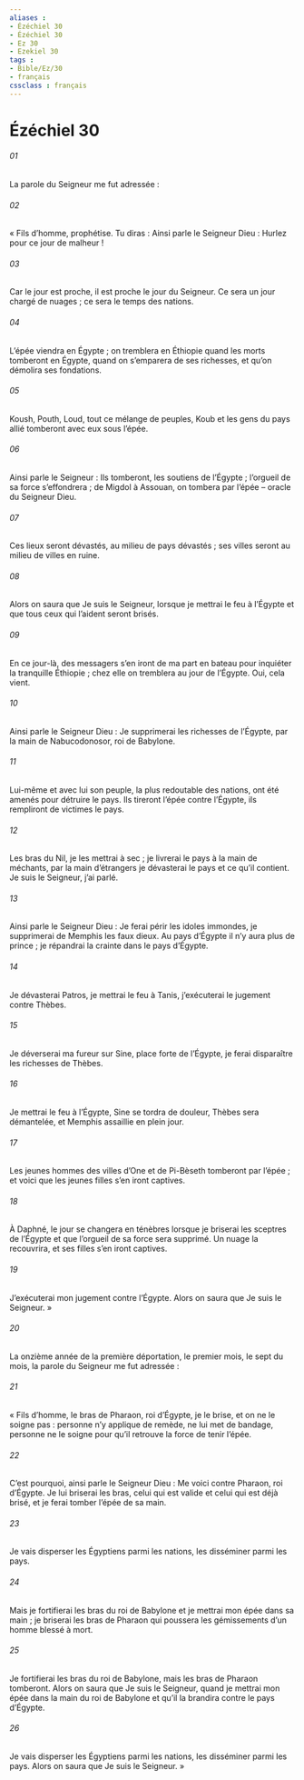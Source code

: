 ```yaml
---
aliases : 
- Ézéchiel 30
- Ézéchiel 30
- Ez 30
- Ezekiel 30
tags : 
- Bible/Ez/30
- français
cssclass : français
---
```


# Ézéchiel 30

###### 01
La parole du Seigneur me fut adressée :
###### 02
« Fils d’homme, prophétise. Tu diras : Ainsi parle le Seigneur Dieu :
Hurlez pour ce jour de malheur !
###### 03
Car le jour est proche,
il est proche le jour du Seigneur.
Ce sera un jour chargé de nuages ;
ce sera le temps des nations.
###### 04
L’épée viendra en Égypte ;
on tremblera en Éthiopie
quand les morts tomberont en Égypte,
quand on s’emparera de ses richesses,
et qu’on démolira ses fondations.
###### 05
Koush, Pouth, Loud, tout ce mélange de peuples,
Koub et les gens du pays allié
tomberont avec eux sous l’épée.
###### 06
Ainsi parle le Seigneur :
Ils tomberont, les soutiens de l’Égypte ;
l’orgueil de sa force s’effondrera ;
de Migdol à Assouan, on tombera par l’épée
– oracle du Seigneur Dieu.
###### 07
Ces lieux seront dévastés, au milieu de pays dévastés ; ses villes seront au milieu de villes en ruine.
###### 08
Alors on saura que Je suis le Seigneur, lorsque je mettrai le feu à l’Égypte et que tous ceux qui l’aident seront brisés.
###### 09
En ce jour-là, des messagers s’en iront de ma part en bateau pour inquiéter la tranquille Éthiopie ; chez elle on tremblera au jour de l’Égypte. Oui, cela vient.
###### 10
Ainsi parle le Seigneur Dieu :
Je supprimerai les richesses de l’Égypte,
par la main de Nabucodonosor, roi de Babylone.
###### 11
Lui-même et avec lui son peuple, la plus redoutable des nations,
ont été amenés pour détruire le pays.
Ils tireront l’épée contre l’Égypte,
ils rempliront de victimes le pays.
###### 12
Les bras du Nil, je les mettrai à sec ;
je livrerai le pays à la main de méchants,
par la main d’étrangers je dévasterai le pays
et ce qu’il contient.
Je suis le Seigneur, j’ai parlé.
###### 13
Ainsi parle le Seigneur Dieu :
Je ferai périr les idoles immondes,
je supprimerai de Memphis les faux dieux.
Au pays d’Égypte il n’y aura plus de prince ;
je répandrai la crainte dans le pays d’Égypte.
###### 14
Je dévasterai Patros,
je mettrai le feu à Tanis,
j’exécuterai le jugement contre Thèbes.
###### 15
Je déverserai ma fureur sur Sine,
place forte de l’Égypte,
je ferai disparaître les richesses de Thèbes.
###### 16
Je mettrai le feu à l’Égypte,
Sine se tordra de douleur,
Thèbes sera démantelée,
et Memphis assaillie en plein jour.
###### 17
Les jeunes hommes des villes d’One et de Pi-Bèseth
tomberont par l’épée ;
et voici que les jeunes filles s’en iront captives.
###### 18
À Daphné, le jour se changera en ténèbres
lorsque je briserai les sceptres de l’Égypte
et que l’orgueil de sa force sera supprimé.
Un nuage la recouvrira,
et ses filles s’en iront captives.
###### 19
J’exécuterai mon jugement contre l’Égypte.
Alors on saura que Je suis le Seigneur. »
###### 20
La onzième année de la première déportation, le premier mois, le sept du mois, la parole du Seigneur me fut adressée :
###### 21
« Fils d’homme, le bras de Pharaon, roi d’Égypte, je le brise, et on ne le soigne pas : personne n’y applique de remède, ne lui met de bandage, personne ne le soigne pour qu’il retrouve la force de tenir l’épée.
###### 22
C’est pourquoi, ainsi parle le Seigneur Dieu : Me voici contre Pharaon, roi d’Égypte. Je lui briserai les bras, celui qui est valide et celui qui est déjà brisé, et je ferai tomber l’épée de sa main.
###### 23
Je vais disperser les Égyptiens parmi les nations, les disséminer parmi les pays.
###### 24
Mais je fortifierai les bras du roi de Babylone et je mettrai mon épée dans sa main ; je briserai les bras de Pharaon qui poussera les gémissements d’un homme blessé à mort.
###### 25
Je fortifierai les bras du roi de Babylone, mais les bras de Pharaon tomberont. Alors on saura que Je suis le Seigneur, quand je mettrai mon épée dans la main du roi de Babylone et qu’il la brandira contre le pays d’Égypte.
###### 26
Je vais disperser les Égyptiens parmi les nations, les disséminer parmi les pays. Alors on saura que Je suis le Seigneur. »
